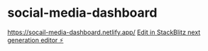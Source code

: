# social-media-dashboard
https://socail-media-dashboard.netlify.app/
[Edit in StackBlitz next generation editor ⚡️](https://stackblitz.com/~/github.com/Shiva0909122/social-media-dashboard)
